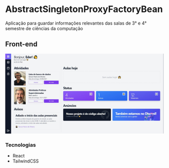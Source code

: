 # AbstractSingletonProxyFactoryBean

Aplicação para guardar informações relevantes das salas de 3° e 4° semestre de ciências da computação

## Front-end

![Thumbnail do projeto](project/thumbnail.jpeg)

### Tecnologias

- React
- TailwindCSS
